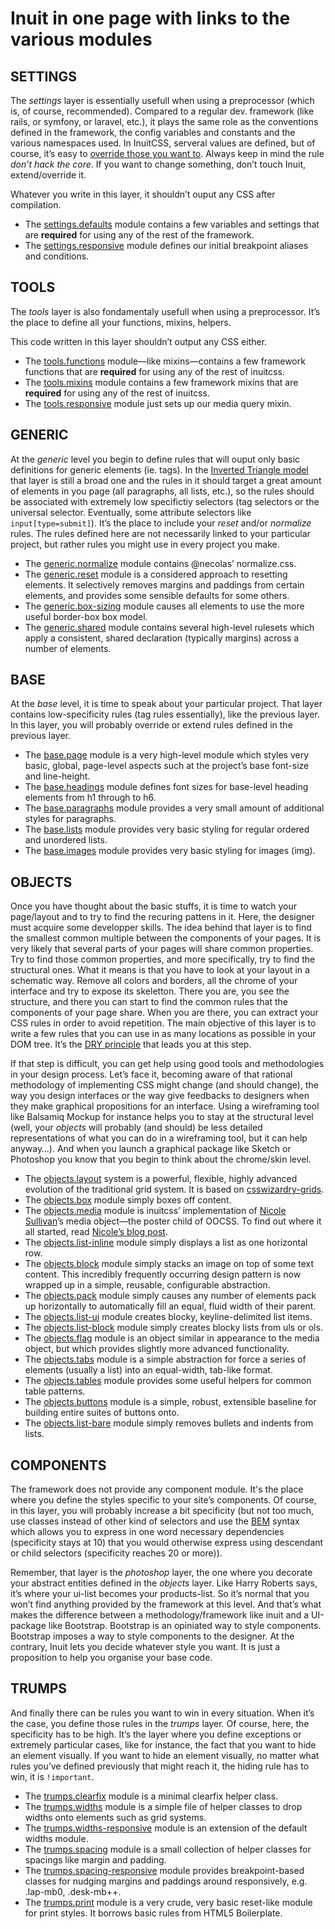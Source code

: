 Inuit in one page with links to the various modules
===================================================

SETTINGS
--------

The *settings* layer is essentially usefull when using a preprocessor (which is, of course, recommended). Compared to a regular dev. framework (like rails, or symfony, or laravel, etc.), it plays the same role as the conventions defined in the framework, the config variables and constants and the various namespaces used. In InuitCSS, serveral values are defined, but of course, it’s easy to [override those you want to](https://github.com/inuitcss/getting-started#modifying-inuitcss). Always keep in mind the rule *don’t hack the core*. If you want to change something, don’t touch Inuit, extend/override it.

Whatever you write in this layer, it shouldn’t ouput any CSS after compilation.

- The [settings.defaults](https://github.com/inuitcss/settings.defaults/blob/master/_settings.defaults.scss) module contains a few variables and settings that are **required** for using any of the rest of the framework.
- The [settings.responsive](https://github.com/inuitcss/settings.responsive/blob/master/_settings.responsive.scss) module defines our initial breakpoint aliases and conditions.

TOOLS
-----

The *tools* layer is also fondamentaly usefull when using a preprocessor. It’s the place to define all your functions, mixins, helpers.

This code written in this layer shouldn’t output any CSS either.

- The [tools.functions](https://github.com/inuitcss/tools.functions/blob/master/_tools.functions.scss) module—like mixins—contains a few framework functions that are **required** for using any of the rest of inuitcss. 
- The [tools.mixins](https://github.com/inuitcss/tools.mixins/blob/master/_tools.mixins.scss) module contains a few framework mixins that are **required** for using any of the rest of inuitcss.
- The [tools.responsive](https://github.com/inuitcss/tools.responsive/blob/master/_tools.responsive.scss) module just sets up our media query mixin.

GENERIC
-------

At the *generic* level you begin to define rules that will ouput only basic definitions for generic elements (ie. tags). In the [Inverted Triangle model](https://www.youtube.com/watch?v=1OKZOV-iLj4) that layer is still a broad one and the rules in it should target a great amount of elements in you page (all paragraphs, all lists, etc.), so the rules should be associated with extremely low specifictiy selectors (tag selectors or the universal selector. Eventually, some attribute selectors like `input[type=submit]`). It’s the place to include your *reset* and/or *normalize* rules. The rules defined here are not necessarily linked to your particular project, but rather rules you might use in every project you make.

- The [generic.normalize](https://github.com/inuitcss/generic.normalize/blob/master/_generic.normalize.scss) module contains @necolas’ normalize.css. 
- The [generic.reset](https://github.com/inuitcss/generic.reset/blob/master/_generic.reset.scss) module is a considered approach to resetting elements. It selectively removes margins and paddings from certain elements, and provides some sensible defaults for some others.
- The [generic.box-sizing](https://github.com/inuitcss/generic.box-sizing/blob/master/_generic.box-sizing.scss) module causes all elements to use the more useful border-box box model.
- The [generic.shared](https://github.com/inuitcss/generic.shared/blob/master/_generic.shared.scss) module contains several high-level rulesets which apply a consistent, shared declaration (typically margins) across a number of elements.

BASE
----

At the *base* level, it is time to speak about your particular project. That layer contains low-specificity rules (tag rules essentially), like the previous layer. In this layer, you will probably override or extend rules defined in the previous layer. 

- The [base.page](https://github.com/inuitcss/base.page/blob/master/_base.page.scss) module is a very high-level module which styles very basic, global, page-level aspects such at the project’s base font-size and line-height.
- The [base.headings](https://github.com/inuitcss/base.headings/blob/master/_base.headings.scss) module defines font sizes for base-level heading elements from h1 through to h6.
- The [base.paragraphs](https://github.com/inuitcss/base.paragraphs/blob/master/_base.paragraphs.scss) module provides a very small amount of additional styles for paragraphs.
- The [base.lists](https://github.com/inuitcss/base.lists/blob/master/_base.lists.scss) module provides very basic styling for regular ordered and unordered lists.
- The [base.images](https://github.com/inuitcss/base.images/blob/master/_base.images.scss) module provides very basic styling for images (img).

OBJECTS
-------

Once you have thought about the basic stuffs, it is time to watch your page/layout and to try to find the recuring pattens in it. Here, the designer must acquire some developper skills. The idea behind that layer is to find the smallest common multiple between the components of your pages. It is very likely that several parts of your pages will share common properties. Try to find those common properties, and more specifically, try to find the structural ones. What it means is that you have to look at your layout in a schematic way. Remove all colors and borders, all the chrome of your interface and try to expose its skeletton. There you are, you see the structure, and there you can start to find the common rules that the components of your page share. When you are there, you can extract your CSS rules in order to avoid repetition. The main objective of this layer is to write a few rules that you can use in as many locations as possible in your DOM tree. It’s the [DRY principle](http://en.wikipedia.org/wiki/Don't_repeat_yourself) that leads you at this step.

If that step is difficult, you can get help using good tools and methodologies in your design process. Let’s face it, becoming aware of that rational methodology of implementing CSS might change (and should change), the way you design interfaces or the way give feedbacks to designers when they make graphical propositions for an interface.  Using a wireframing tool like Balsamiq Mockup for instance helps you to stay at the structural level (well, your *objects* will probably (and should) be less detailed representations of what you can do in a wireframing tool, but it can help anyway…). And when you launch a graphical package like Sketch or Photoshop you know that you begin to think about the chrome/skin level.

- The [objects.layout](https://github.com/inuitcss/objects.layout/blob/master/_objects.layout.scss) system is a powerful, flexible, highly advanced evolution of the traditional grid system. It is based on [csswizardry-grids](http://csswizardry.com/csswizardry-grids/).
- The [objects.box](https://github.com/inuitcss/objects.box/blob/master/_objects.box.scss) module simply boxes off content.
- The [objects.media](https://github.com/inuitcss/objects.media/blob/master/_objects.media.scss) module is inuitcss’ implementation of [Nicole Sullivan](https://twitter.com/stubbornella)’s media object—the poster child of OOCSS. To find out where it all started, read [Nicole’s blog post](http://www.stubbornella.org/content/2010/06/25/the-media-object-saves-hundreds-of-lines-of-code/).
- The [objects.list-inline](https://github.com/inuitcss/objects.list-inline/blob/master/_objects.list-inline.scss) module simply displays a list as one horizontal row.
- The [objects.block](https://github.com/inuitcss/objects.block/blob/master/_objects.block.scss) module simply stacks an image on top of some text content. This incredibly frequently occurring design pattern is now wrapped up in a simple, reusable, configurable abstraction.
- The [objects.pack](https://github.com/inuitcss/objects.pack/blob/master/_objects.pack.scss) module simply causes any number of elements pack up horizontally to automatically fill an equal, fluid width of their parent.
- The [objects.list-ui](https://github.com/inuitcss/objects.list-ui/blob/master/_objects.list-ui.scss) module creates blocky, keyline-delimited list items.
- The [objects.list-block](https://github.com/inuitcss/objects.list-block/blob/master/_objects.list-block.scss) module simply creates blocky lists from uls or ols.
- The [objects.flag](https://github.com/inuitcss/objects.flag/blob/master/_objects.flag.scss) module is an object similar in appearance to the media object, but which provides slightly more advanced functionality.
- The [objects.tabs](https://github.com/inuitcss/objects.tabs/blob/master/_objects.tabs.scss) module is a simple abstraction for force a series of elements (usually a list) into an equal-width, tab-like format.
- The [objects.tables](https://github.com/inuitcss/objects.tables/blob/master/_objects.tables.scss) module provides some useful helpers for common table patterns.
- The [objects.buttons](https://github.com/inuitcss/objects.buttons/blob/master/_objects.buttons.scss) module is a simple, robust, extensible baseline for building entire suites of buttons onto.
- The [objects.list-bare](https://github.com/inuitcss/objects.list-bare/blob/master/_objects.list-bare.scss) module simply removes bullets and indents from lists.

COMPONENTS
----------

The framework does not provide any component module. It's the place where you define the styles specific to your site’s components. Of course, in this layer, you will probably increase a bit specificity (but not too much, use classes instead of other kind of selectors and use the [BEM](http://bem.info/method/definitions/) syntax which allows you to express in one word necessary dependencies (specificity stays at 10) that you would otherwise express using descendant or child selectors (specificity reaches 20 or more)). 

Remember, that layer is the *photoshop* layer, the one where you decorate your abstract entities defined in the *objects* layer. Like Harry Roberts says, it’s where your ui-list becomes your products-list. So it’s normal that you won’t find anything provided by the framework at this level. And that’s what makes the difference between a methodology/framework like inuit and a UI-package like Bootstrap. Bootstrap is an opiniated way to style components. Bootstrap imposes a way to style components to the designer. At the contrary, Inuit lets you decide whatever style you want. It is just a proposition to help you organise your base code.  

TRUMPS
------

And finally there can be rules you want to win in every situation. When it’s the case, you define those rules in the *trumps* layer. Of course, here, the specificity has to be high. It’s the layer where you define exceptions or extremely particular cases, like for instance, the fact that you want to hide an element visually. If you want to hide an element visually, no matter what rules you’ve defined previously that might reach it, the hiding rule has to win, it is `!important`.

- The [trumps.clearfix](https://github.com/inuitcss/trumps.clearfix/blob/master/_trumps.clearfix.scss) module is a minimal clearfix helper class.
- The [trumps.widths](https://github.com/inuitcss/trumps.widths/blob/master/_trumps.widths.scss) module is a simple file of helper classes to drop widths onto elements such as grid systems.
- The [trumps.widths-responsive](https://github.com/inuitcss/trumps.widths-responsive/blob/master/_trumps.widths-responsive.scss) module is an extension of the default widths module. 
- The [trumps.spacing](https://github.com/inuitcss/trumps.spacing/blob/master/_trumps.spacing.scss) module is a small collection of helper classes for spacings like margin and padding.
- The [trumps.spacing-responsive](https://github.com/inuitcss/trumps.spacing-responsive/blob/master/_trumps.spacing-responsive.scss) module provides breakpoint-based classes for nudging margins and paddings around responsively, e.g. .lap-mb0, .desk-mb++.
- The [trumps.print](https://github.com/inuitcss/trumps.print/blob/master/_trumps.print.scss) module is a very crude, very basic reset-like module for print styles. It borrows basic rules from HTML5 Boilerplate.
